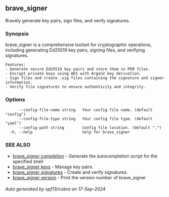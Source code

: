 ## brave_signer

Bravely generate key pairs, sign files, and verify signatures.

### Synopsis

brave_signer is a comprehensive toolset for cryptographic operations, including generating Ed25519 key pairs, signing files, and verifying signatures. 
	
	Features:
	- Generate secure Ed25519 key pairs and store them in PEM files.
	- Encrypt private keys using AES with Argon2 key derivation.
	- Sign files and create .sig files containing the signature and signer information.
	- Verify file signatures to ensure authenticity and integrity.
	

### Options

```
      --config-file-name string   Your config file name. (default "config")
      --config-file-type string   Your config file type. (default "yaml")
      --config-path string        Config file location. (default ".")
  -h, --help                      help for brave_signer
```

### SEE ALSO

* [brave_signer completion](brave_signer_completion.md)	 - Generate the autocompletion script for the specified shell
* [brave_signer keys](brave_signer_keys.md)	 - Manage key pairs.
* [brave_signer signatures](brave_signer_signatures.md)	 - Create and verify signatures.
* [brave_signer version](brave_signer_version.md)	 - Print the version number of brave_signer

###### Auto generated by spf13/cobra on 17-Sep-2024
